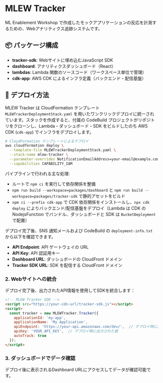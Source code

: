 # MLEW Tracker

ML Enablement Workshop で作成したモックアプリケーションの反応を計測するための、Webアナリティクス追跡システムです。

## 📦 パッケージ構成

- **tracker-sdk**: Webサイトに埋め込むJavaScript SDK
- **dashboard**: アナリティクスダッシュボード（React）
- **lambdas**: Lambda 関数のソースコード（ワークスペース単位で管理）
- **cdk-app**: AWS CDK によるインフラ定義（バックエンド・配信基盤）

## 🚀 デプロイ方法

MLEW Tracker は CloudFormation テンプレート `MLEWTrackerDeploymentStack.yaml` を用いたワンクリックデプロイに統一されています。スタックを作成すると、付属の CodeBuild プロジェクトがリポジトリをクローンし、Lambda・ダッシュボード・SDK をビルドしたのち AWS CDK (`cdk-app`) でインフラをデプロイします。

```bash
# CloudFormation テンプレートによるデプロイ
aws cloudformation deploy \
  --template-file MLEWTrackerDeploymentStack.yaml \
  --stack-name mlew-tracker \
  --parameter-overrides NotificationEmailAddress=your-email@example.com \
  --capabilities CAPABILITY_IAM
```

パイプラインで行われる主な処理:
- ルートで `npm ci` を実行して依存関係を整備
- `npm run build --workspace=packages/dashboard` と `npm run build --workspace=packages/tracker-sdk` で静的アセットをビルド
- `npm ci --prefix cdk-app` で CDK 依存関係をインストールし、`npx cdk deploy` によりバックエンド/配信基盤をデプロイ（Lambda は CDK の NodejsFunction でバンドル、ダッシュボードと SDK は `BucketDeployment` で配置）

デプロイ完了後、SNS 通知メールおよび CodeBuild の `deployment-info.txt` から以下を確認できます。
- **API Endpoint**: API ゲートウェイの URL
- **API Key**: API 認証用キー
- **Dashboard URL**: ダッシュボードの CloudFront ドメイン
- **Tracker SDK URL**: SDK を配信する CloudFront ドメイン

### 2. Webサイトへの統合

デプロイ完了後、出力されたAPI情報を使用してSDKを統合します：

```html
<!-- MLEW Tracker SDK -->
<script src="https://your-cdn-url/tracker-sdk.js"></script>
<script>
  const tracker = new MLEWTracker.Tracker({
    applicationId: 'my-app',
    applicationName: 'My Application',
    apiEndpoint: 'https://your-api.amazonaws.com/dev/',  // デプロイ時に出力された値
    apiKey: 'YOUR_API_KEY',  // デプロイ時に出力された値
    autoTrack: true
  });
</script>
```

### 3. ダッシュボードでデータ確認

デプロイ後に表示されるDashboard URLにアクセスしてデータが確認可能です。
